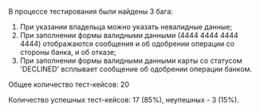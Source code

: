 В процессе тестирования были найдены 3 бага:
1. При указании владельца можно указать невалидные данные;
2. При заполнении формы валидными данными (4444 4444 4444 4444) отображаются сообщения и об одобрении операции со стороны банка, и об отказе;
3. При заполнении формы валидными данными карты со статусом 'DECLINED' всплывает сообщение об одобрении операции банком.

Общее количество тест-кейсов: 20

Количество успешных тест-кейсов: 17 (85%), неупешных - 3 (15%).
